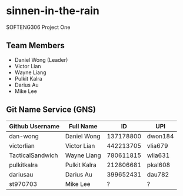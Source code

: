 # sinnen-in-the-rain
SOFTENG306 Project One

## Team Members
* Daniel Wong (Leader)
* Victor Lian
* Wayne Liang
* Pulkit Kalra
* Darius Au
* Mike Lee

## Git Name Service (GNS)
| Github Username | Full Name | ID | UPI |
| --- | --- | --- | --- |
| dan-wong | Daniel Wong | 137178800 | dwon184 |
| victorlian | Victor Lian | 442213705 | vlia679 |
| TacticalSandwich | Wayne Liang | 780611815 | wlia631 |
| pulkitkalra | Pulkit Kalra | 212806681 | pkal608 |
| dariusau | Darius Au | 399652431 | dau782 |
| st970703 | Mike Lee | ? | ? |
